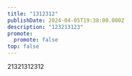 ```yaml
---
title: "1312312"
publishDate: 2024-04-05T19:38:00.000Z
description: "123213123"
promote:
  promote: false
top: false
---
```

21321312312
